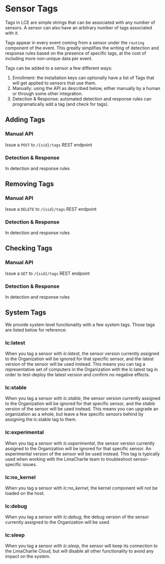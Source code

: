 # Sensor Tags

Tags in LCE are simple strings that can be associated with any number of sensors. A sensor can also have an arbitrary number
of tags associated with it.

Tags appear in every event coming from a sensor under the `routing` component of the event. This greatly simplifies the writing of detection and response rules based
on the presence of specific tags, at the cost of including more non-unique data per event.

Tags can be added to a sensor a few different ways:

1. Enrollment: the installation keys can optionally have a list of Tags that will get applied to sensors that use them.
1. Manually: using the API as described below, either manually by a human or through some other integration.
1. Detection & Response: automated detection and response rules can programatically add a tag (and check for tags).

## Adding Tags

### Manual API
Issue a `POST` to `/{sid}/tags` REST endpoint

### Detection & Response
In detection and response rules

## Removing Tags

### Manual API
Issue a `DELETE` to `/{sid}/tags` REST endpoint

### Detection & Response
In detection and response rules

## Checking Tags

### Manual API
Issue a `GET` to `/{sid}/tags` REST endpoint

### Detection & Response
In detection and response rules

## System Tags
We provide system level functionality with a few system tags.  Those tags are listed below for reference:

### lc:latest
When you tag a sensor with _lc:latest_, the sensor version currently assigned to the Organization will be ignored for that specific sensor, and the latest version of the sensor will be used instead. This means you can tag a representative set of computers in the Organization with the lc:latest tag in order to test-deploy the latest version and confirm no negative effects.

### lc:stable
When you tag a sensor with _lc:stable_, the sensor version currently assigned to the Organization will be ignored for that specific sensor, and the _stable_ version of the sensor will be used instead. This means you can upgrade an organization as a whole, but leave a few specific sensors behind by assigning the lc:stable tag to them.

### lc:experimental
When you tag a sensor with _lc:experimental_, the sensor version currently assigned to the Organization will be ignored for that specific sensor. An experimental version of the sensor will be used instead. This tag is typically used when working with the LimaCharlie team to troubleshoot sensor-specific issues.

### lc:no_kernel
When you tag a sensor with _lc:no_kernel_, the kernel component will not be loaded on the host.

### lc:debug
When you tag a sensor with _lc:debug_, the debug version of the sensor currently assigned to the Organization will be used.

### lc:sleep
When you tag a sensor with _lc:sleep_, the sensor will keep its connection to the LimaCharlie Cloud, but will disable all other functionality to avoid any impact on the system.
